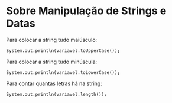 <h1>Sobre Manipulação de Strings e Datas</h1>

<p>Para colocar a string tudo maiúsculo:</p>

~~~
System.out.println(variavel.toUpperCase());
~~~

<p>Para colocar a string tudo minúscula:</p>

~~~
System.out.println(variavel.toLowerCase());
~~~

<p>Para contar quantas letras há na string:</p>

~~~
System.out.println(variavel.length());
~~~

